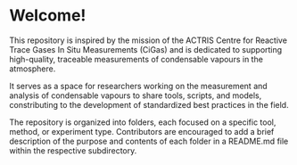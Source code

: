 # Welcome!

This repository is inspired by the mission of the ACTRIS Centre for Reactive Trace Gases In Situ Measurements (CiGas) and is dedicated to supporting high-quality, traceable measurements of condensable vapours in the atmosphere.

It serves as a space for researchers working on the measurement and analysis of condensable vapours to share tools, scripts, and models, constributing to the development of standardized best practices in the field.

The repository is organized into folders, each focused on a specific tool, method, or experiment type. Contributors are encouraged to add a brief description of the purpose and contents of each folder in a README.md file within the respective subdirectory.
